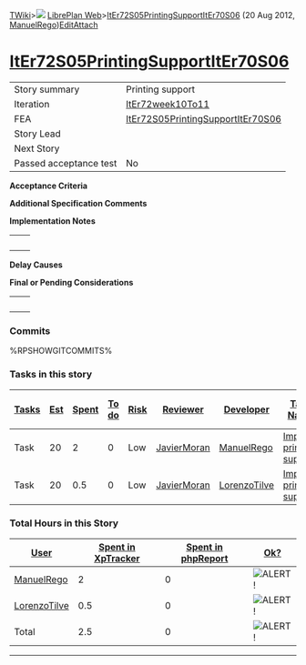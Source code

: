 [TWiki](Main_WebHome)&gt;![](/twiki/pub/TWiki/TWikiDocGraphics/web-bg-small.gif) [LibrePlan Web](LibrePlan_WebHome)&gt;[ItEr72S05PrintingSupportItEr70S06](LibrePlan_ItEr72S05PrintingSupportItEr70S06 "Topic revision: 6 (20 Aug 2012 - 09:52:52)") (20 Aug 2012, [ManuelRego](Main_ManuelRego))[Edit](LibrePlan_ItEr72S05PrintingSupportItEr70S06?t=1520343666 "Edit this topic text")[Attach](/twiki/bin/attach/LibrePlan/ItEr72S05PrintingSupportItEr70S06 "Attach an image or document to this topic")  

 [ItEr72S05PrintingSupportItEr70S06](LibrePlan_ItEr72S05PrintingSupportItEr70S06)
=================================================================================

|                        |                                                                                  |
|------------------------|----------------------------------------------------------------------------------|
| Story summary          | Printing support                                                                 |
| Iteration              | [ItEr72week10To11](LibrePlan_ItEr72week10To11)                                   |
| FEA                    | [ItEr72S05PrintingSupportItEr70S06](LibrePlan_ItEr72S05PrintingSupportItEr70S06) |
| Story Lead             |                                                                                  |
| Next Story             |                                                                                  |
| Passed acceptance test | No                                                                               |

**Acceptance Criteria**

**Additional Specification Comments**

**Implementation Notes**

|     |     |
|-----|-----|
|     |     |

**Delay Causes**

**Final or Pending Considerations**

|     |     |
|-----|-----|
|     |     |

###  Commits

%RPSHOWGITCOMMITS%

###  Tasks in this story

| [Tasks](LibrePlan_ItEr72S05PrintingSupportItEr70S06?sortcol=0;table=2;up=0#sorted_table "Sort by this column") | [Est](LibrePlan_ItEr72S05PrintingSupportItEr70S06?sortcol=1;table=2;up=0#sorted_table "Sort by this column") | [Spent](LibrePlan_ItEr72S05PrintingSupportItEr70S06?sortcol=2;table=2;up=0#sorted_table "Sort by this column") | [To do](LibrePlan_ItEr72S05PrintingSupportItEr70S06?sortcol=3;table=2;up=0#sorted_table "Sort by this column") | [Risk](LibrePlan_ItEr72S05PrintingSupportItEr70S06?sortcol=4;table=2;up=0#sorted_table "Sort by this column") | [Reviewer](LibrePlan_ItEr72S05PrintingSupportItEr70S06?sortcol=5;table=2;up=0#sorted_table "Sort by this column") | [Developer](LibrePlan_ItEr72S05PrintingSupportItEr70S06?sortcol=6;table=2;up=0#sorted_table "Sort by this column") | [Task Name](LibrePlan_ItEr72S05PrintingSupportItEr70S06?sortcol=7;table=2;up=0#sorted_table "Sort by this column") | [Start Date](LibrePlan_ItEr72S05PrintingSupportItEr70S06?sortcol=8;table=2;up=0#sorted_table "Sort by this column") | [Est End Date](LibrePlan_ItEr72S05PrintingSupportItEr70S06?sortcol=9;table=2;up=0#sorted_table "Sort by this column") | [End Date](LibrePlan_ItEr72S05PrintingSupportItEr70S06?sortcol=10;table=2;up=0#sorted_table "Sort by this column") |
|----------------------------------------------------------------------------------------------------------------|--------------------------------------------------------------------------------------------------------------|----------------------------------------------------------------------------------------------------------------|----------------------------------------------------------------------------------------------------------------|---------------------------------------------------------------------------------------------------------------|-------------------------------------------------------------------------------------------------------------------|--------------------------------------------------------------------------------------------------------------------|--------------------------------------------------------------------------------------------------------------------|---------------------------------------------------------------------------------------------------------------------|-----------------------------------------------------------------------------------------------------------------------|--------------------------------------------------------------------------------------------------------------------|
| Task                                                                                                           | 20                                                                                                           | 2                                                                                                              | 0                                                                                                              | Low                                                                                                           | [JavierMoran](Main_JavierMoran)                                                                                   | [ManuelRego](Main_ManuelRego)                                                                                      | [Improve printing support](LibrePlan_AnA07S03PrintingSupport#TasK1)                                                |                                                                                                                     |                                                                                                                       |                                                                                                                    |
| Task                                                                                                           | 20                                                                                                           | 0.5                                                                                                            | 0                                                                                                              | Low                                                                                                           | [JavierMoran](Main_JavierMoran)                                                                                   | [LorenzoTilve](Main_LorenzoTilve)                                                                                  | [Improve printing support](LibrePlan_AnA07S03PrintingSupport#TasK1)                                                |                                                                                                                     |                                                                                                                       |                                                                                                                    |

###  Total Hours in this Story

| [User](LibrePlan_ItEr72S05PrintingSupportItEr70S06?sortcol=0;table=3;up=0#sorted_table "Sort by this column") | [Spent in XpTracker](LibrePlan_ItEr72S05PrintingSupportItEr70S06?sortcol=1;table=3;up=0#sorted_table "Sort by this column") | [Spent in phpReport](LibrePlan_ItEr72S05PrintingSupportItEr70S06?sortcol=2;table=3;up=0#sorted_table "Sort by this column") | [Ok?](LibrePlan_ItEr72S05PrintingSupportItEr70S06?sortcol=3;table=3;up=0#sorted_table "Sort by this column") |
|---------------------------------------------------------------------------------------------------------------|-----------------------------------------------------------------------------------------------------------------------------|-----------------------------------------------------------------------------------------------------------------------------|--------------------------------------------------------------------------------------------------------------|
| [ManuelRego](Main_ManuelRego)                                                                                 | 2                                                                                                                           | 0                                                                                                                           | ![ALERT!](/twiki/pub/TWiki/TWikiDocGraphics/warning.gif "ALERT!")                                            |
| [LorenzoTilve](Main_LorenzoTilve)                                                                             | 0.5                                                                                                                         | 0                                                                                                                           | ![ALERT!](/twiki/pub/TWiki/TWikiDocGraphics/warning.gif "ALERT!")                                            |
| Total                                                                                                         | 2.5                                                                                                                         | 0                                                                                                                           | ![ALERT!](/twiki/pub/TWiki/TWikiDocGraphics/warning.gif "ALERT!")                                            |

------------------------------------------------------------------------
